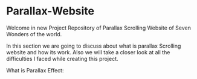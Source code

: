 # Parallax-Website

Welcome in new Project Repository of Parallax Scrolling Website of Seven Wonders of the world.

In this section we are going to discuss about what is parallax Scrolling website and how its work. Also we will take a closer look at all the difficulties I faced while creating this project.

What is Parallax Effect:


